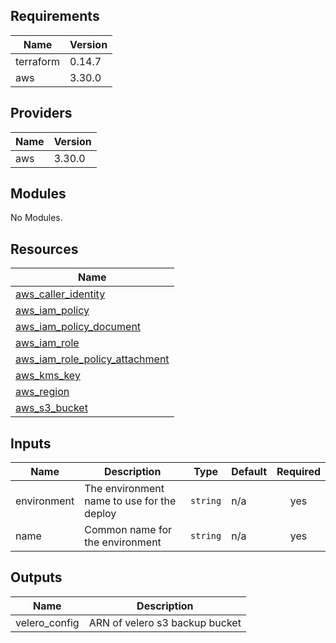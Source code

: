 ## Requirements

| Name | Version |
|------|---------|
| terraform | 0.14.7 |
| aws | 3.30.0 |

## Providers

| Name | Version |
|------|---------|
| aws | 3.30.0 |

## Modules

No Modules.

## Resources

| Name |
|------|
| [aws_caller_identity](https://registry.terraform.io/providers/hashicorp/aws/3.30.0/docs/data-sources/caller_identity) |
| [aws_iam_policy](https://registry.terraform.io/providers/hashicorp/aws/3.30.0/docs/resources/iam_policy) |
| [aws_iam_policy_document](https://registry.terraform.io/providers/hashicorp/aws/3.30.0/docs/data-sources/iam_policy_document) |
| [aws_iam_role](https://registry.terraform.io/providers/hashicorp/aws/3.30.0/docs/resources/iam_role) |
| [aws_iam_role_policy_attachment](https://registry.terraform.io/providers/hashicorp/aws/3.30.0/docs/resources/iam_role_policy_attachment) |
| [aws_kms_key](https://registry.terraform.io/providers/hashicorp/aws/3.30.0/docs/resources/kms_key) |
| [aws_region](https://registry.terraform.io/providers/hashicorp/aws/3.30.0/docs/data-sources/region) |
| [aws_s3_bucket](https://registry.terraform.io/providers/hashicorp/aws/3.30.0/docs/resources/s3_bucket) |

## Inputs

| Name | Description | Type | Default | Required |
|------|-------------|------|---------|:--------:|
| environment | The environment name to use for the deploy | `string` | n/a | yes |
| name | Common name for the environment | `string` | n/a | yes |

## Outputs

| Name | Description |
|------|-------------|
| velero\_config | ARN of velero s3 backup bucket |
